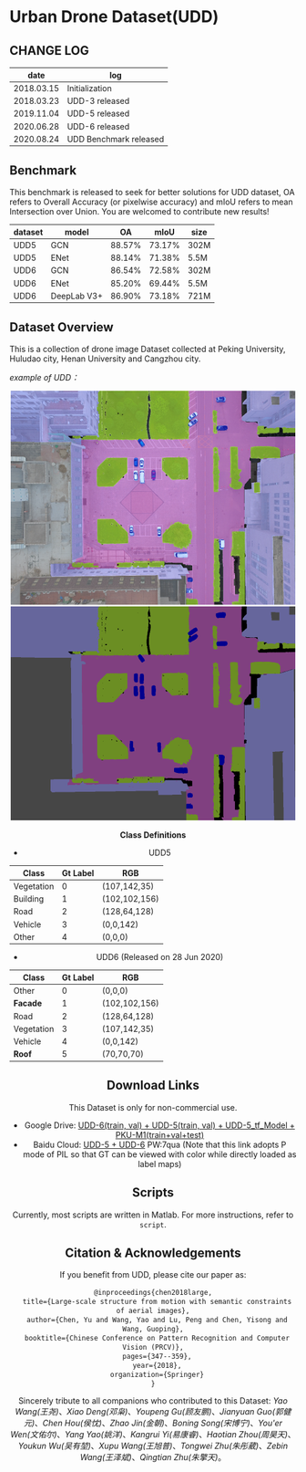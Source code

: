 # Urban Drone Dataset(UDD)

## CHANGE LOG

|   date   |  log   |
|----------|--------|
|2018.03.15| Initialization |
|2018.03.23| UDD-3 released |
|2019.11.04| UDD-5 released |
|2020.06.28| UDD-6 released |
|2020.08.24| UDD Benchmark released |

## Benchmark
This benchmark is released to seek for better solutions for UDD dataset, OA refers to Overall Accuracy (or pixelwise accuracy) and mIoU refers to mean Intersection over Union. You are welcomed to contribute new results!

| dataset |  model    | OA   | mIoU | size |
|---------|-----------|------|------|------|
|UDD5     |  GCN      |88.57%|73.17%|302M  |
|UDD5     |  ENet     |88.14%|71.38%|5.5M  |
|UDD6     |  GCN      |86.54%|72.58%|302M  |
|UDD6     |  ENet     |85.20%|69.44%|5.5M  |
|UDD6     |DeepLab V3+|86.90%|73.18%|721M  |

## Dataset Overview
This is a collection of drone image Dataset collected at Peking University, Huludao city, Henan University and Cangzhou city.

*example of UDD：*
<center class="half">
<img src="img/DJI_0627_visual_color.png" alt="visual_color" style="zoom:50%;" />
<img src="img/DJI_0627_visual_mask.png" alt="visual_mask" style="zoom:50%;" />
<center>


**Class Definitions**

- UDD5

|   Class  |Gt Label|   RGB   |
|----------|--------|---------|
|Vegetation|   0    |(107,142,35)|
| Building |   1    |(102,102,156)|
|  Road    |   2    |(128,64,128)|
|  Vehicle |   3    |(0,0,142)|
|  Other   |   4    |(0,0,0) |

- UDD6 (Released on 28 Jun 2020)

|   Class  |Gt Label|   RGB   |
|----------|--------|---------|
|  Other   |   0    |(0,0,0) |
| **Facade** |   1    |(102,102,156)|
|  Road    |   2    |(128,64,128)|
|Vegetation|   3    |(107,142,35)|
|  Vehicle |   4    |(0,0,142)|
| **Roof** |   5    |(70,70,70) |


## Download Links

This Dataset is only for non-commercial use. 

- Google Drive: [UDD-6(train, val) + UDD-5(train, val) + UDD-5_tf_Model + PKU-M1(train+val+test)](https://drive.google.com/drive/folders/1x172jM6iF6SZjMB4jH8FVRgiuGcJDtIe?usp=sharing)
- Baidu Cloud: [UDD-5 + UDD-6](https://pan.baidu.com/s/1sQavCwH29PUwTEgF3teMBQ) PW:7qua (Note that this link adopts P mode of PIL so that GT can be viewed with color while directly loaded as label maps)

## Scripts
Currently, most scripts are written in Matlab. For more instructions, refer to `script`.

## Citation & Acknowledgements

If you benefit from UDD, please cite our paper as:
```
@inproceedings{chen2018large,
  title={Large-scale structure from motion with semantic constraints of aerial images},
  author={Chen, Yu and Wang, Yao and Lu, Peng and Chen, Yisong and Wang, Guoping},
  booktitle={Chinese Conference on Pattern Recognition and Computer Vision (PRCV)},
  pages={347--359},
  year={2018},
  organization={Springer}
}
```
Sincerely tribute to all companions who contributed to this Dataset: *Yao Wang(王尧)*、*Xiao Deng(邓枭)*、*Youpeng Gu(顾友鹏)*、*Jianyuan Guo(郭健元)*、*Chen Hou(侯忱)*、*Zhao Jin(金朝)*、*Boning Song(宋博宁)*、*You'er Wen(文佑尔)*、*Yang Yao(姚洋)*、*Kangrui Yi(易康睿)*、*Haotian Zhou(周昊天)*、*Youkun Wu(吴有堃)*、*Xupu Wang(王旭普)*、*Tongwei Zhu(朱彤葳)*、*Zebin Wang(王泽斌)*、*Qingtian Zhu(朱擎天)*。
